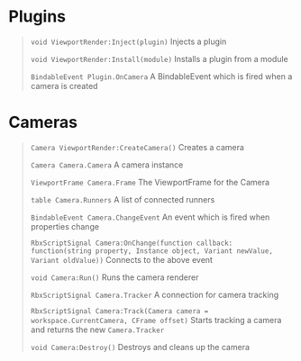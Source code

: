# Plugins
> `void ViewportRender:Inject(plugin)`
> Injects a plugin
>
> `void ViewportRender:Install(module)`
> Installs a plugin from a module
>
> `BindableEvent Plugin.OnCamera`
> A BindableEvent which is fired when a camera is created

# Cameras
> `Camera ViewportRender:CreateCamera()`
> Creates a camera
>
> `Camera Camera.Camera`
> A camera instance
>
> `ViewportFrame Camera.Frame`
> The ViewportFrame for the Camera
>
> `table Camera.Runners`
> A list of connected runners
>
> `BindableEvent Camera.ChangeEvent`
> An event which is fired when properties change
>
> `RbxScriptSignal Camera:OnChange(function callback: function(string property, Instance object, Variant newValue, Variant oldValue))`
> Connects to the above event
>
> `void Camera:Run()`
> Runs the camera renderer
>
> `RbxScriptSignal Camera.Tracker`
> A connection for camera tracking
>
> `RbxScriptSignal Camera:Track(Camera camera = workspace.CurrentCamera, CFrame offset)`
> Starts tracking a camera and returns the new `Camera.Tracker`
>
> `void Camera:Destroy()`
> Destroys and cleans up the camera
